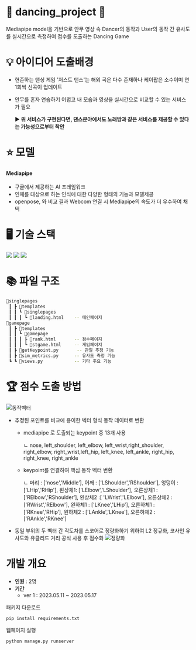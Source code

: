 # 💃 dancing_project 🕺

Mediapipe model을 기반으로 안무 영상 속 Dancer의 동작과 User의 동작 간 유사도를 실시간으로 측정하여 점수를 도출하는 Dancing Game 

# 💡 아이디어 도출배경

- 현존하는 댄싱 게임 '저스트 댄스'는 해외 곡은 다수 존재하나 케이팝은 소수이며 연 1회씩 신곡이 업데이트
- 안무를 혼자 연습하기 어렵고 내 모습과 영상을 실시간으로 비교할 수 있는 서비스가 필요

  **▶ 위 서비스가 구현된다면, 댄스분야에서도 노래방과 같은 서비스를 제공할 수 있다는 가능성으로부터 착안**

# ⭐ 모델
#### **Mediapipe**

- 구글에서 제공하는 AI 프레임워크
- 인체를 대상으로 하는 인식에 대한 다양한 형태의 기능과 모델제공
- openpose, 와 비교 결과 Webcom 연결 시 Mediapipe의 속도가 더 우수하여 채택

# 🖥 기술 스택
<img src="https://img.shields.io/badge/Python-3776AB?style=for-the-badge&logo=Python&logoColor=white"> <img src="https://img.shields.io/badge/django-3776AB?style=for-the-badge&logo=django&logoColor=white"> <img src="https://img.shields.io/badge/Javascript-FF4B4B?style=for-the-badge&logo=Javascript&logoColor=white">

# 📚 파일 구조
```bash
📂singlepages
 ┃ ┣ 📂templates
 ┃ ┃ ┗ 📂singlepages
 ┃ ┃ ┃ ┗ 📜landing.html    -- 메인페이지
📂gamepage
 ┃ ┣ 📂templates
 ┃ ┃ ┗ 📂gamepage
 ┃ ┃ ┃ ┣ 📜rank.html       -- 점수페이지
 ┃ ┃ ┃ ┗ 📜stgame.html     -- 게임페이지
 ┃ ┣ 📜getKeypoint.py 	   -- 관절 추정 기능
 ┃ ┣ 📜sim_metrics.py      -- 유사도 측정 기능
 ┗ ┗ 📜views.py            -- 기타 주요 기능
```


# 🏆 점수 도출 방법
![동작벡터](https://github.com/nayeon1107/dancing_project/assets/95599133/f7ab17e6-86d3-4328-99dc-eb1c4b78fc13)
- 추정된 포인트를 비교에 용이한 벡터 형식 동작 데이터로 변환
  - mediapipe 로 도출되는 keypoint 중 13개 사용
  
    ㄴ nose, left_shoulder, left_elbow, left_wrist,right_shoulder, right_elbow, right_wrist,left_hip, left_knee, left_ankle, right_hip, right_knee, right_ankle
  - keypoint를 연결하여 핵심 동작 벡터 변환 
  
    ㄴ 머리 : ['nose','Middle’], 어깨 : ['LShoulder','RShoulder’], 엉덩이 : ['LHip','RHip'], 왼상체1: ['LElbow','LShoulder’], 오른상체1 : ['RElbow','RShoulder’], 왼상체2 :[ 'LWrist','LElbow’], 오른상체2 : ['RWrist','RElbow'], 왼하체1 : ['LKnee','LHip'], 오른하체1 : ['RKnee','RHip’], 왼하체2 : ['LAnkle','LKnee'], 오른하체2 :['RAnkle','RKnee']
- 동일 부위의 두 벡터 간 각도차를 스코어로 정량화하기 위하여 L2 정규화, 코사인 유사도와 유클리드 거리 공식 사용 후 점수화
![정량화](https://github.com/nayeon1107/dancing_project/assets/95599133/f7f5a185-e694-4307-904d-719fcb5ff5aa)


# 개발 개요
- **인원** : 2명
- **기간**
  - ver 1 : 2023.05.11 ~ 2023.05.17


패키지 다운로드
```python
pip install requirements.txt
```

웹페이지 실행
```python
python manage.py runserver
```
